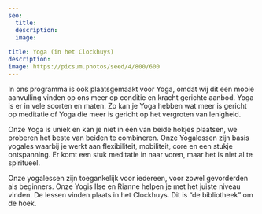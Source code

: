 ```yaml
---
seo:
  title: 
  description: 
  image:
    
title: Yoga (in het Clockhuys)
description: 
image: https://picsum.photos/seed/4/800/600
---
```

In ons programma is ook plaatsgemaakt voor Yoga, omdat wij dit een mooie aanvulling vinden op ons meer op conditie en kracht gerichte aanbod. Yoga is er in vele soorten en maten. Zo kan je Yoga hebben wat meer is gericht op meditatie of Yoga die meer is gericht op het vergroten van lenigheid. 

Onze Yoga is uniek en kan je niet in één van beide hokjes plaatsen, we proberen het beste van beiden te combineren. Onze Yogalessen zijn basis yogales waarbij je werkt aan flexibiliteit, mobiliteit, core en een stukje ontspanning. Er komt een stuk meditatie in naar voren, maar het is niet al te spiritueel.

Onze yogalessen zijn toegankelijk voor iedereen, voor zowel gevorderden als beginners.  Onze Yogis Ilse en Rianne helpen je met het juiste niveau vinden. De lessen vinden plaats in het Clockhuys. Dit is “de bibliotheek” om de hoek. 
